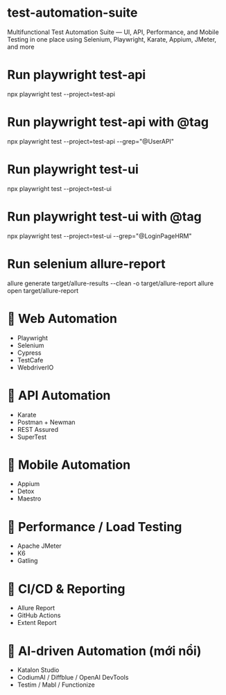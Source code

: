 # test-automation-suite
 Multifunctional Test Automation Suite — UI, API, Performance, and Mobile Testing in one place using Selenium, Playwright, Karate, Appium, JMeter, and more

# Run playwright test-api 
npx playwright test --project=test-api

# Run playwright test-api with @tag
npx playwright test --project=test-api --grep="@UserAPI"

# Run playwright test-ui
npx playwright test --project=test-ui

# Run playwright test-ui with @tag
npx playwright test --project=test-ui --grep="@LoginPageHRM"

# Run selenium allure-report
allure generate target/allure-results --clean -o target/allure-report
allure open target/allure-report

# 🔹 Web Automation
- Playwright
- Selenium
- Cypress
- TestCafe
- WebdriverIO

# 🔹 API Automation
- Karate
- Postman + Newman
- REST Assured
- SuperTest

# 🔹 Mobile Automation
- Appium
- Detox
- Maestro

# 🔹 Performance / Load Testing
- Apache JMeter
- K6
- Gatling

# 🔹 CI/CD & Reporting
- Allure Report
- GitHub Actions
- Extent Report

# 🔹 AI-driven Automation (mới nổi)
- Katalon Studio
- CodiumAI / Diffblue / OpenAI DevTools
- Testim / Mabl / Functionize
